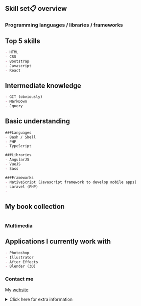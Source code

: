 ## Skill set📋 overview
### Programming languages / libraries / frameworks



## Top 5 skills
```markdown
- HTML
- CSS
- Bootstrap
- Javascript
- React
```
## Intermediate knowledge
```markdown
- GIT (obviously)
- MarkDown
- Jquery

```
## Basic understanding
```markdown
###Languages
- Bash / Shell
- PHP 
- TypeScript

###Libraries
- AngularJS
- VueJS
- Sass

###Frameworks
- NativeScript (Javascript framework to develop mobile apps)
- Laravel (PHP)
- 

```
## My book collection
```markdown

```
### Multimedia
## Applications I currently work with 
```markdown
- Photoshop
- Illustrator
- After Effects
- Blender (3D)
```

### Contact me

My [website](https://www.philipdenys.be) 

<details><summary>Click here for extra information</summary>
<p>

#### yes, I've hidden this markdown section :p

```markdown
👨🏽‍💻 I used markdown/git to make this *skill set overview*💻📲 
```

</p>
</details>

